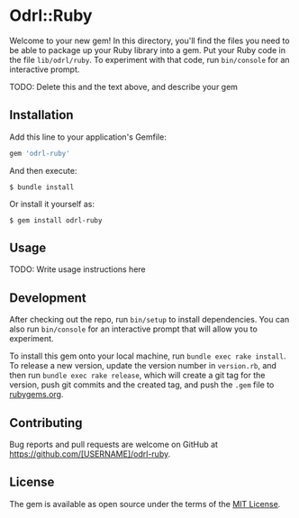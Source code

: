# Odrl::Ruby

Welcome to your new gem! In this directory, you'll find the files you need to be able to package up your Ruby library into a gem. Put your Ruby code in the file `lib/odrl/ruby`. To experiment with that code, run `bin/console` for an interactive prompt.

TODO: Delete this and the text above, and describe your gem

## Installation

Add this line to your application's Gemfile:

```ruby
gem 'odrl-ruby'
```

And then execute:

    $ bundle install

Or install it yourself as:

    $ gem install odrl-ruby

## Usage

TODO: Write usage instructions here

## Development

After checking out the repo, run `bin/setup` to install dependencies. You can also run `bin/console` for an interactive prompt that will allow you to experiment.

To install this gem onto your local machine, run `bundle exec rake install`. To release a new version, update the version number in `version.rb`, and then run `bundle exec rake release`, which will create a git tag for the version, push git commits and the created tag, and push the `.gem` file to [rubygems.org](https://rubygems.org).

## Contributing

Bug reports and pull requests are welcome on GitHub at https://github.com/[USERNAME]/odrl-ruby.

## License

The gem is available as open source under the terms of the [MIT License](https://opensource.org/licenses/MIT).
